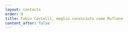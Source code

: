 ```yaml
---
layout: contacts
order: 0
title: Fabio Castelli, meglio conosciuto come Muflone
content_after: false
---
```

